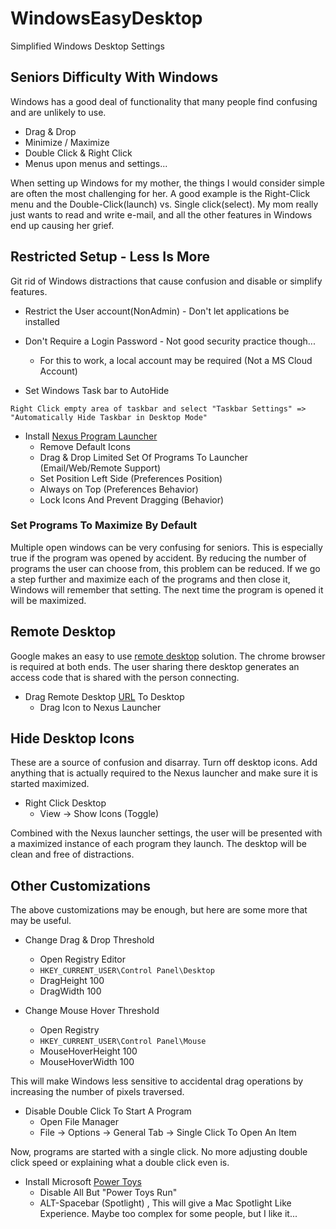 # WindowsEasyDesktop
Simplified Windows Desktop Settings 

## Seniors Difficulty With Windows

Windows has a good deal of functionality that many people find confusing and are unlikely to use.

* Drag & Drop
* Minimize / Maximize
* Double Click & Right Click
* Menus upon menus and settings...

When setting up Windows for my mother, the things I would consider simple are often the most challenging for her.
A good example is the Right-Click menu and the Double-Click(launch) vs. Single click(select).  My mom really just wants
to read and write e-mail, and all the other features in Windows end up causing her grief.  

## Restricted Setup - Less Is More

Git rid of Windows distractions that cause confusion and disable or simplify features. 

* Restrict the User account(NonAdmin) - Don't let applications be installed

* Don't Require a Login Password - Not good security practice though...
  * For this to work, a local account may be required (Not a MS Cloud Account)

* Set Windows Task bar to AutoHide

```
Right Click empty area of taskbar and select "Taskbar Settings" => "Automatically Hide Taskbar in Desktop Mode"
```

* Install [Nexus Program Launcher](http://www.winstep.net/)
  * Remove Default Icons
  * Drag & Drop Limited Set Of Programs To Launcher (Email/Web/Remote Support)
  * Set Position Left Side (Preferences Position)
  * Always on Top (Preferences Behavior)
  * Lock Icons And Prevent Dragging (Behavior)

### Set Programs To Maximize By Default

Multiple open windows can be very confusing for seniors.  This is especially true if the program was opened by accident.  By reducing the number of programs the user can choose from, this problem can be reduced.  If we go a step further and maximize each of the programs and then close it, Windows will remember that setting.  The next time the program is opened it will be maximized.


## Remote Desktop

Google makes an easy to use [remote desktop](https://remotedesktop.google.com/access/) solution.
The chrome browser is required at both ends.  The user sharing there desktop generates an access code that is shared with 
the person connecting.

* Drag Remote Desktop [URL](https://remotedesktop.google.com/support/) To Desktop 
  * Drag Icon to Nexus Launcher

## Hide Desktop Icons

These are a source of confusion and disarray.  Turn off desktop icons. Add anything that is actually required to the Nexus launcher and make sure it is started maximized.

* Right Click Desktop
  * View -> Show Icons (Toggle)

Combined with the Nexus launcher settings, the user will be presented with a maximized instance of each program they launch.
The desktop will be clean and free of distractions.

## Other Customizations

The above customizations may be enough, but here are some more that may be useful.

* Change Drag & Drop Threshold
  * Open Registry Editor
  * ```HKEY_CURRENT_USER\Control Panel\Desktop```
  * DragHeight 100
  * DragWidth 100

* Change Mouse Hover Threshold
  * Open Registry
  * ```HKEY_CURRENT_USER\Control Panel\Mouse```
  * MouseHoverHeight 100
  * MouseHoverWidth 100

This will make Windows less sensitive to accidental drag operations by increasing the number of pixels traversed.  

* Disable Double Click To Start A Program
  * Open File Manager
  * File -> Options -> General Tab -> Single Click To Open An Item

Now, programs are started with a single click. No more adjusting double click speed or explaining what a double click even is.

* Install Microsoft [Power Toys](https://github.com/microsoft/PowerToys)
  * Disable All But "Power Toys Run"
  * ALT-Spacebar (Spotlight)
,
This will give a Mac Spotlight Like Experience.  Maybe too complex for some people, but I like it...